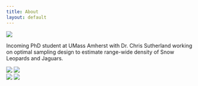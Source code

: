 ```yaml
---
title: About
layout: default
---
```


<div class="row content-row">
<div class="col-12 col-sm-4">
    <img src="{{ site.baseurl }}/images/bio.jpg">
</div>
<div class="col-12 col-sm-8">
    <p>Incoming PhD student at UMass Amherst with Dr. Chris Sutherland working on optimal sampling design to estimate range-wide density of Snow Leopards and Jaguars.</p>
</div>
</div>
<div class="row content-row">
<div class="col-12 col-sm-4">
    <img src="{{ site.baseurl }}/images/collabs/Cornell.png">
    <img src="{{ site.baseurl }}/images/collabs/CLO.png">
</div>
</div>
<div class="row content-row">
<div class="col-6 col-sm-4">
    <img src="{{ site.baseurl }}/images/collabs/Umass.png">
    <img src="{{ site.baseurl }}/images/collabs/SDZ.png">
</div>
